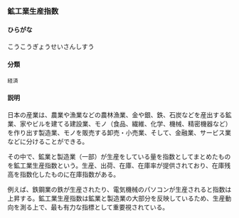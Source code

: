 <div style="display:none;">

## [あ行](securities-terms?id=あ行)
## [か行](securities-terms?id=か行)

</div>

### 鉱工業生産指数

#### ひらがな

こうこうぎょうせいさんしすう

#### 分類

`経済`

#### 説明

日本の産業は、農業や漁業などの農林漁業、金や銀、鉄、石炭などを産出する鉱業、家やビルを建てる建設業、モノ（食品、繊維、化学、機械、精密機器など）を作り出す製造業、モノを販売する卸売・小売業、そして、金融業、サービス業などに分けることができる。
 
その中で、鉱業と製造業（一部）が生産をしている量を指数としてまとめたものを鉱工業生産指数という。生産、出荷、在庫、在庫率が提供されており、在庫残高を指数化したものに在庫指数がある。
例えば、鉄鋼業の鉄が生産されたり、電気機械のパソコンが生産されると指数は上昇する。鉱工業生産指数は鉱業と製造業の大部分を反映しているため、生産動向を測る上で、最も有力な指標として重要視されている。

<div style="display:none;">

## [さ行](securities-terms?id=さ行)
## [た行](securities-terms?id=た行)
## [な行](securities-terms?id=な行)
## [は行](securities-terms?id=は行)
## [ま行](securities-terms?id=ま行)
## [や行](securities-terms?id=や行)
## [ら行](securities-terms?id=ら行)
## [わ行](securities-terms?id=わ行)
## [英数字・記号](securities-terms?id=英数字・記号)

</div>

